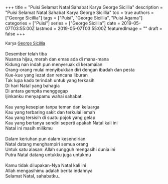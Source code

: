 +++
title = "Puisi Selamat Natal Sahabat Karya George Sicillia"
description = "Puisi Selamat Natal Sahabat Karya George Sicillia"
toc = true
authors = ["George Sicillia"]
tags = ["Puisi", "George Sicillia", "Puisi Agama"]
categories = ["Puisi"]
series = ["George Sicillia"]
date = 2019-05-07T03:55:00Z
lastmod = 2019-05-07T03:55:00Z
featuredImage = ""
draft = false
+++

<div style="text-align: justify;">
<div style="font-size: small;">Karya <a href="/authors/george-sicillia/" target="_blank">George Sicillia</a></div><br />
Desember telah tiba<br />Nuansa hijau, merah dan emas ada di mana-mana<br />Kidung nan indah pun menyeruak di keramaian<br />Orang-orang mulai menyibukkan diri dengan ibadah dan pesta<br />Kue-kue yang lezat dan rencana liburan<br />Tak lupa kado terindah untuk yang terkasih<br />Di hari Natal yang bahagia<br />Di antara gempita menggegap<br />Ijinkanku menyapamu wahai sahabat<br /><br />Kau yang kesepian tanpa teman dan keluarga<br />Kau yang terbaring sakit dan terkulai lemah<br />Kau yang tersisih di suatu pojok yang gelap<br />Kau yang bertanya sendiri seperti apakah Natal kali ini<br />Natal ini masih milikmu<br /><br />Dalam keriuhan pun dalam kesendirian<br />Natal datang menghampiri semua orang<br />Untuk satu alasan: Allah sungguh mengasihi dunia ini<br />Putra Natal datang untukku juga untukmu<br /><br />Kamu tidak dilupakan-Nya Natal kali ini<br />Allah mengasihimu adalah berita indahnya<br />Selamat Natal, sahabatku..</div>
